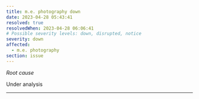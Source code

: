 ```yaml
---
title: m.e. photography down
date: 2023-04-28 05:43:41
resolved: true
resolvedWhen: 2023-04-28 06:06:41
# Possible severity levels: down, disrupted, notice
severity: down
affected:
  - m.e. photography
section: issue
---
```


*Root cause*

Under analysis

---


